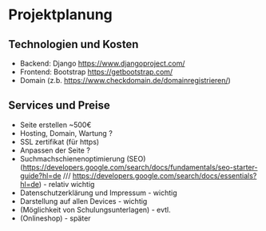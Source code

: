 # Projektplanung

## Technologien und Kosten

* Backend: Django https://www.djangoproject.com/
* Frontend: Bootstrap https://getbootstrap.com/
* Domain (z.b. https://www.checkdomain.de/domainregistrieren/) 

## Services und Preise

* Seite erstellen ~500€
* Hosting, Domain, Wartung ?
* SSL zertifikat (für https)
* Anpassen der Seite ?
* Suchmachschienenoptimierung (SEO) (https://developers.google.com/search/docs/fundamentals/seo-starter-guide?hl=de ///
  https://developers.google.com/search/docs/essentials?hl=de) - relativ wichtig
* Datenschutzerklärung und Impressum - wichtig
* Darstellung auf allen Devices - wichtig
* (Möglichkeit von Schulungsunterlagen) - evtl.
* (Onlineshop) - später

